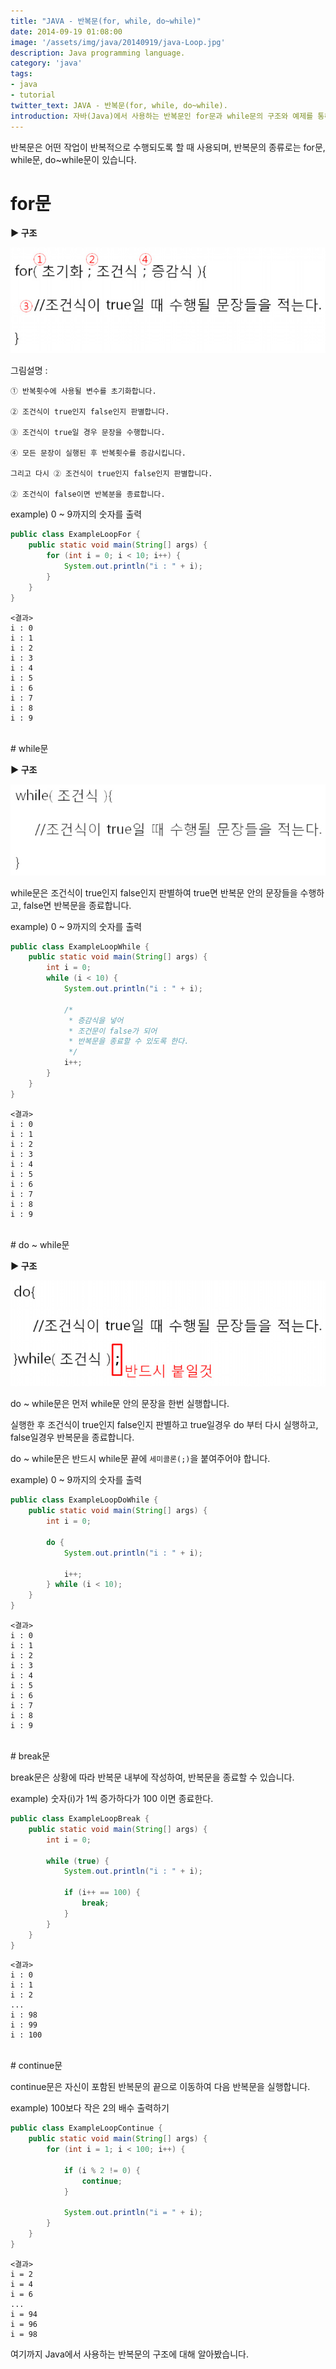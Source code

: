 ```yaml
---
title: "JAVA - 반복문(for, while, do~while)"
date: 2014-09-19 01:08:00
image: '/assets/img/java/20140919/java-Loop.jpg'
description: Java programming language.
category: 'java'
tags:
- java
- tutorial
twitter_text: JAVA - 반복문(for, while, do~while).
introduction: 자바(Java)에서 사용하는 반복문인 for문과 while문의 구조와 예제를 통해 내용을 이해합니다.
---
```


반복문은 어떤 작업이 반복적으로 수행되도록 할 때 사용되며, 반복문의 종류로는 for문, while문, do~while문이 있습니다.

# for문

**▶ 구조**

![그림1. 20171212_001_java-Loop-for](/assets/img/java/20140919/20171212_001_java-Loop-for.jpg)

그림설명 :
```
① 반복횟수에 사용될 변수를 초기화합니다.

② 조건식이 true인지 false인지 판별합니다.

③ 조건식이 true일 경우 문장을 수행합니다.

④ 모든 문장이 실행된 후 반복횟수를 증감시킵니다.

그리고 다시 ② 조건식이 true인지 false인지 판별합니다.

② 조건식이 false이면 반복분을 종료합니다.
```

example) 0 ~ 9까지의 숫자를 출력

```java
public class ExampleLoopFor {
	public static void main(String[] args) {
		for (int i = 0; i < 10; i++) {
			System.out.println("i : " + i);
		}
	}
}
```
```
<결과>
i : 0
i : 1
i : 2
i : 3
i : 4
i : 5
i : 6
i : 7
i : 8
i : 9
```

<br>
# while문

**▶ 구조**

![그림2. 20171212_002_java-Loop-while](/assets/img/java/20140919/20171212_002_java-Loop-while.png)

while문은 조건식이 true인지 false인지 판별하여 true면 반복문 안의 문장들을 수행하고, false면 반복문을 종료합니다.

example) 0 ~ 9까지의 숫자를 출력

```java
public class ExampleLoopWhile {
	public static void main(String[] args) {
		int i = 0;
		while (i < 10) {
			System.out.println("i : " + i);

			/*
			 * 증감식을 넣어
			 * 조건문이 false가 되어
			 * 반복문을 종료할 수 있도록 한다.
			 */
			i++;
		}
	}
}
```
```
<결과>
i : 0
i : 1
i : 2
i : 3
i : 4
i : 5
i : 6
i : 7
i : 8
i : 9
```
<br>
# do ~ while문

**▶ 구조**

![그림3. 20171212_003_java-Loop-do-while](/assets/img/java/20140919/20171212_003_java-Loop-do-while.jpg)

do ~ while문은 먼저 while문 안의 문장을 한번 실행합니다.

실행한 후 조건식이 true인지 false인지 판별하고 true일경우 do 부터 다시 실행하고, false일경우 반복문을 종료합니다.

do ~ while문은 반드시 while문 끝에 `세미콜론(;)`을 붙여주어야 합니다.

example) 0 ~ 9까지의 숫자를 출력

```java
public class ExampleLoopDoWhile {
	public static void main(String[] args) {
		int i = 0;

		do {
			System.out.println("i : " + i);

			i++;
		} while (i < 10);
	}
}
```
```
<결과>
i : 0
i : 1
i : 2
i : 3
i : 4
i : 5
i : 6
i : 7
i : 8
i : 9
```
<br>
# break문

break문은 상황에 따라 반복문 내부에 작성하여, 반복문을 종료할 수 있습니다.

example) 숫자(i)가 1씩 증가하다가 100 이면 종료한다.

```java
public class ExampleLoopBreak {
	public static void main(String[] args) {
		int i = 0;

		while (true) {
			System.out.println("i : " + i);

			if (i++ == 100) {
				break;
			}
		}
	}
}
```
```
<결과>
i : 0
i : 1
i : 2
...
i : 98
i : 99
i : 100
```
<br>
# continue문

continue문은 자신이 포함된 반복문의 끝으로 이동하여 다음 반복문을 실행합니다.

example) 100보다 작은 2의 배수 출력하기

```java
public class ExampleLoopContinue {
	public static void main(String[] args) {
		for (int i = 1; i < 100; i++) {

			if (i % 2 != 0) {
				continue;
			}

			System.out.println("i = " + i);
		}
	}
}
```
```
<결과>
i = 2
i = 4
i = 6
...
i = 94
i = 96
i = 98
```

여기까지 Java에서 사용하는 반복문의 구조에 대해 알아봤습니다.

